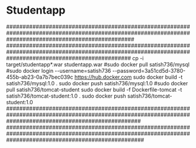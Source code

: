 # Studentapp
#######################################################################################################################################################
######################################################################################################################################################
cp -i target/studentapp*.war studentapp.war
#sudo docker pull satish736/mysql
#sudo docker login --username=satish736 --password=3a51cd5d-3780-455b-ab23-0a7b7bec039c https://hub.docker.com
sudo docker build -t satish736/mysql:1.0 .
sudo docker push satish736/mysql:1.0
#sudo docker pull satish736/tomcat-student
sudo docker build -f Dockerfile-tomcat -t satish736/tomcat-student:1.0 .
sudo docker push satish736/tomcat-student:1.0
#########################################################################################################################################################
##########################################################################################################################################################
